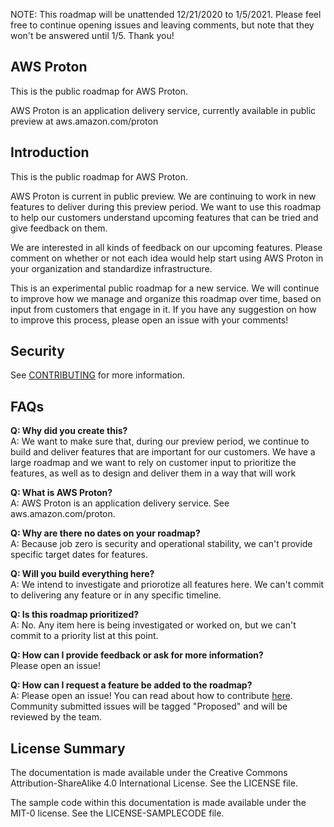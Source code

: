 NOTE: This roadmap will be unattended 12/21/2020 to 1/5/2021. Please feel free to continue opening issues and leaving comments, but note that they won't be answered until 1/5. Thank you!

## AWS Proton

This is the public roadmap for AWS Proton.

AWS Proton is an application delivery service, currently available in public preview at aws.amazon.com/proton


## Introduction

This is the public roadmap for AWS Proton.

AWS Proton is current in public preview. We are continuing to work in new features to deliver during this preview period. We want to use this roadmap to help our customers understand upcoming features that can be tried and give feedback on them.

We are interested in all kinds of feedback on our upcoming features. Please comment on whether or not each idea would help start using AWS Proton in your organization and standardize infrastructure.

This is an experimental public roadmap for a new service. We will continue to improve how we manage and organize this roadmap over time, based on input from customers that engage in it. If you have any suggestion on how to improve this process, please open an issue with your comments!


## Security

See [CONTRIBUTING](CONTRIBUTING.md#security-issue-notifications) for more information.


## FAQs
**Q: Why did you create this?**  
A: We want to make sure that, during our preview period, we continue to build and deliver features that are important for our customers. We have a large roadmap and we want to rely on customer input to prioritize the features, as well as to design and deliver them in a way that will work

**Q: What is AWS Proton?**  
A: AWS Proton is an application delivery service. See aws.amazon.com/proton.

**Q: Why are there no dates on your roadmap?**  
A: Because job zero is security and operational stability, we can't provide specific target dates for features.

**Q: Will you build everything here?**  
A: We intend to investigate and priorotize all features here. We can't commit to delivering any feature or in any specific timeline.

**Q: Is this roadmap prioritized?**  
A: No. Any item here is being investigated or worked on, but we can't commit to a priority list at this point.

**Q: How can I provide feedback or ask for more information?**  
Please open an issue!

**Q: How can I request a feature be added to the roadmap?**  
A: Please open an issue!  You can read about how to contribute [here](/CONTRIBUTING.md). Community submitted issues will be tagged "Proposed" and will be reviewed by the team.


## License Summary

The documentation is made available under the Creative Commons Attribution-ShareAlike 4.0 International License. See the LICENSE file.

The sample code within this documentation is made available under the MIT-0 license. See the LICENSE-SAMPLECODE file.
